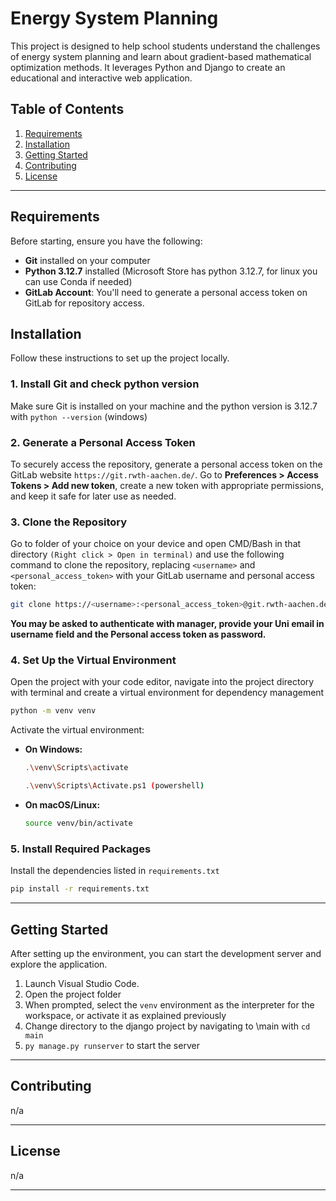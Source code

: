 # Energy System Planning

This project is designed to help school students understand the challenges of energy system planning and learn about gradient-based mathematical optimization methods. It leverages Python and Django to create an educational and interactive web application.

## Table of Contents
1. [Requirements](#requirements)
2. [Installation](#installation)
3. [Getting Started](#getting-started)
4. [Contributing](#contributing)
5. [License](#license)

---

## Requirements

Before starting, ensure you have the following:
- **Git** installed on your computer
- **Python 3.12.7** installed (Microsoft Store has python 3.12.7, for linux you can use Conda if needed)
- **GitLab Account**: You'll need to generate a personal access token on GitLab for repository access.

## Installation

Follow these instructions to set up the project locally.

### 1. Install Git and check python version 

Make sure Git is installed on your machine and the python version is 3.12.7 with `python --version` (windows)

### 2. Generate a Personal Access Token

To securely access the repository, generate a personal access token on the GitLab website `https://git.rwth-aachen.de/`. Go to **Preferences > Access Tokens > Add new token**, create a new token with appropriate permissions, and keep it safe for later use as needed.

### 3. Clone the Repository
Go to folder of your choice on your device and open CMD/Bash in that directory `(Right click > Open in terminal)` and use the following command to clone the repository, replacing `<username>` and `<personal_access_token>` with your GitLab username and personal access token:

```bash
git clone https://<username>:<personal_access_token>@git.rwth-aachen.de/kartikeya.chaudhary/energy_system_planning.git
```
**You may be asked to authenticate with manager, provide your Uni email in username field and the Personal access token as password.**

### 4. Set Up the Virtual Environment

Open the project with your code editor, navigate into the project directory with terminal and create a virtual environment for dependency management 

```bash
python -m venv venv
```

Activate the virtual environment:

- **On Windows:**
  ```bash
  .\venv\Scripts\activate

  .\venv\Scripts\Activate.ps1 (powershell)
  ```
- **On macOS/Linux:**
  ```bash
  source venv/bin/activate
  ```

### 5. Install Required Packages

Install the dependencies listed in `requirements.txt`

```bash
pip install -r requirements.txt
```

---

## Getting Started

After setting up the environment, you can start the development server and explore the application.
1. Launch Visual Studio Code.
2. Open the project folder
3. When prompted, select the `venv` environment as the interpreter for the workspace, or activate it as explained previously
4. Change directory to the django project by navigating to \main with `cd main`
5. `py manage.py runserver` to start the server
---

## Contributing

n/a

---

## License

n/a

---
